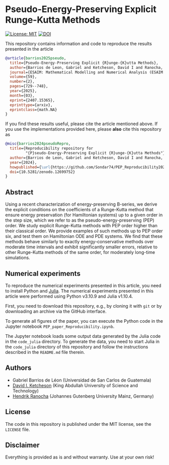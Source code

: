 # Pseudo-Energy-Preserving Explicit Runge-Kutta Methods

[![License: MIT](https://img.shields.io/badge/License-MIT-success.svg)](https://opensource.org/licenses/MIT)
[![DOI](https://zenodo.org/badge/DOI/10.5281/zenodo.12699752.svg)](https://zenodo.org/doi/10.5281/zenodo.12699752)

This repository contains information and code to reproduce the results presented
in the article
```bibtex
@article{barrios2025pseudo,
  title={Pseudo-Energy-Preserving Explicit {R}unge-{K}utta Methods},
  author={Barrios de Leon, Gabriel and Ketcheson, David I and Ranocha, Hendrik},
  journal={ESAIM: Mathematical Modelling and Numerical Analysis (ESAIM: M2AN)},
  volume={59},
  number={2},
  pages={729--748},
  year={2025},
  month={03},
  eprint={2407.15365},
  eprinttype={arxiv},
  eprintclass={math.NA}
}
```

If you find these results useful, please cite the article mentioned above. If you
use the implementations provided here, please **also** cite this repository as
```bibtex
@misc{barrios2024pseudoRepro,
  title={Reproducibility repository for
         "{P}seudo-Energy-Preserving Explicit {R}unge-{K}utta Methods"},
  author={Barrios de Leon, Gabriel and Ketcheson, David I and Ranocha, Hendrik},
  year={2024},
  howpublished={\url{https://github.com/Sondar74/PEP_Reproducibility2024}},
  doi={10.5281/zenodo.12699752}
}
```

## Abstract

Using a recent characterization of energy-preserving B-series, we derive the
explicit conditions on the coefficients of a Runge-Kutta method that ensure
energy preservation (for Hamiltonian systems) up to a given order in the step
size, which we refer to as the pseudo-energy-preserving (PEP) order.  We study
explicit Runge-Kutta methods with PEP order higher than their classical order.
We provide examples of such methods up to PEP order six, and test them on
Hamiltonian ODE and PDE systems. We find that these methods behave similarly
to exactly energy-conservative methods over moderate time intervals and
exhibit significantly smaller errors, relative to other Runge-Kutta methods
of the same order, for moderately long-time simulations.


## Numerical experiments

To reproduce the numerical experiments presented in this article, you need
to install Python and [Julia](https://julialang.org/).
The numerical experiments presented in this article were performed using
Python v3.10.9  and Julia v1.10.4.

First, you need to download this repository, e.g., by cloning it with `git`
or by downloading an archive via the GitHub interface.

To generate all figures of the paper, you can execute the Python code in
the Jupyter notebook `PEP_paper_Reproducibility.ipynb`.

The Jupyter notebook loads some output data generated by the Julia code
in the `code_julia` directory. To generate the data, you need to start Julia
in the `code_julia` directory of this repository and follow the instructions
described in the `README.md` file therein.



## Authors

- Gabriel Barrios de Léon (Universidad de San Carlos de Guatemala)
- [David I. Ketcheson](https://www.davidketcheson.info) (King Abdullah University of Science and Technology)
- [Hendrik Ranocha](https://ranocha.de) (Johannes Gutenberg University Mainz, Germany)


## License

The code in this repository is published under the MIT license, see the
`LICENSE` file.


## Disclaimer

Everything is provided as is and without warranty. Use at your own risk!
